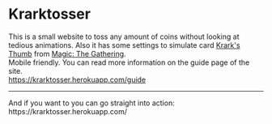 # Krarktosser
This is a small website to toss any amount of coins without looking at tedious animations. 
Also it has some settings to simulate card 
<a href="https://gatherer.wizards.com/Pages/Card/Details.aspx?multiverseid=48923">Krark's Thumb</a> 
from <a href="https://en.wikipedia.org/wiki/Magic:_The_Gathering">Magic: The Gathering</a>.
<br>Mobile friendly. You can read more information on the guide page of the site.<br>
https://krarktosser.herokuapp.com/guide
<hr>
And if you want to you can go straight into action:<br>https://krarktosser.herokuapp.com/
